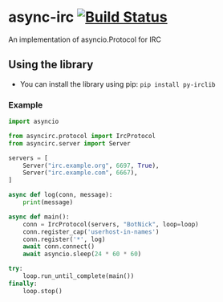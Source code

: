 # async-irc [![Build Status](https://travis-ci.org/snoonetIRC/async-irc.svg?branch=master)](https://travis-ci.org/snoonetIRC/async-irc)
An implementation of asyncio.Protocol for IRC

## Using the library
- You can install the library using pip: `pip install py-irclib`

### Example
```python
import asyncio

from asyncirc.protocol import IrcProtocol
from asyncirc.server import Server

servers = [
    Server("irc.example.org", 6697, True),
    Server("irc.example.com", 6667),
]

async def log(conn, message):
    print(message)

async def main():
    conn = IrcProtocol(servers, "BotNick", loop=loop)
    conn.register_cap('userhost-in-names')
    conn.register('*', log)
    await conn.connect()
    await asyncio.sleep(24 * 60 * 60)

try:
    loop.run_until_complete(main())
finally:
    loop.stop()
```
